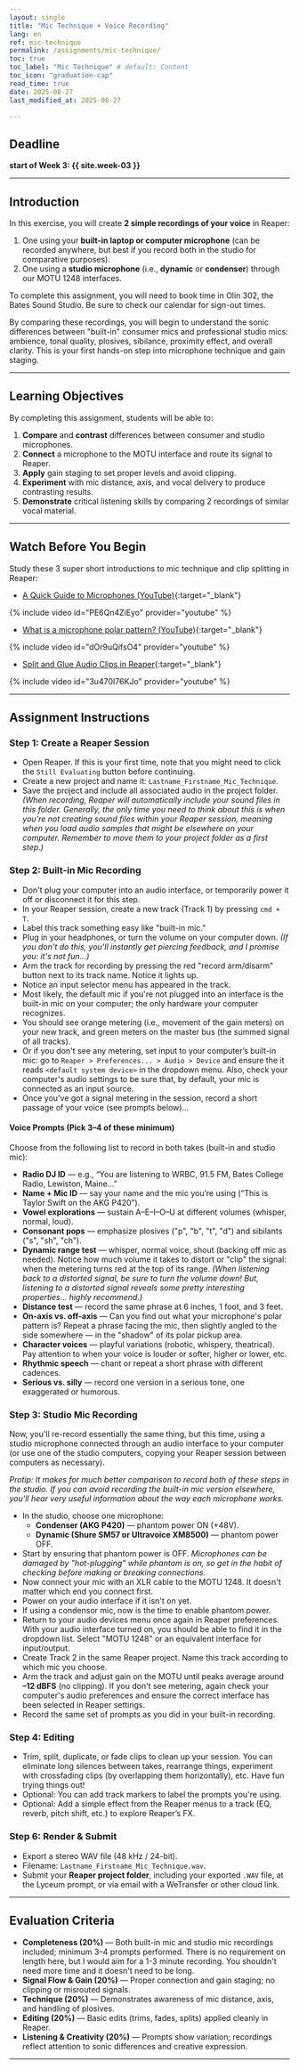 ```yaml
---
layout: single
title: "Mic Technique + Voice Recording"
lang: en
ref: mic-technique
permalink: /assignments/mic-technique/   
toc: true
toc_label: "Mic Technique" # default: Content
toc_icon: "graduation-cap"
read_time: true
date: 2025-08-27
last_modified_at: 2025-08-27

---
```


## Deadline  
**start of Week 3: {{ site.week-03 }}**  

---

## Introduction  
In this exercise, you will create **2 simple recordings of your voice** in Reaper:  
1. One using your **built-in laptop or computer microphone** (can be recorded anywhere, but best if you record both in the studio for comparative purposes).  
2. One using a **studio microphone** (i.e., **dynamic** or **condenser**) through our MOTU 1248 interfaces.  

To complete this assignment, you will need to book time in Olin 302, the Bates Sound Studio. Be sure to check our calendar for sign-out times. 

By comparing these recordings, you will begin to understand the sonic differences between  "built-in" consumer mics and professional studio mics: ambience, tonal quality, plosives, sibilance, proximity effect, and overall clarity. This is your first hands-on step into microphone technique and gain staging.  

---

## Learning Objectives  
By completing this assignment, students will be able to:  
1. **Compare** and **contrast** differences between consumer and studio microphones.  
2. **Connect** a microphone to the MOTU interface and route its signal to Reaper.  
3. **Apply** gain staging to set proper levels and avoid clipping.  
4. **Experiment** with mic distance, axis, and vocal delivery to produce contrasting results.  
5. **Demonstrate** critical listening skills by comparing 2 recordings of similar vocal material.  

---

## Watch Before You Begin  
Study these 3 super short introductions to mic technique and clip splitting in Reaper:  

- [A Quick Guide to Microphones (YouTube)](https://www.youtube.com/watch?v=PE6Qn4ZiEyo){:target="_blank"}  

{% include video id="PE6Qn4ZiEyo" provider="youtube" %}  

- [What is a microphone polar pattern? (YouTube)](https://www.youtube.com/watch?v=dOr9uQifsO4){:target="_blank"}  

{% include video id="dOr9uQifsO4" provider="youtube" %}  

- [Split and Glue Audio Clips in Reaper](https://youtu.be/3u470I76KJo?si=gRgcN6XOP0z5rlX9){:target="_blank"}  

{% include video id="3u470I76KJo" provider="youtube" %}  

---

## Assignment Instructions  

### Step 1: Create a Reaper Session  
- Open Reaper. If this is your first time, note that you might need to click the `Still Evaluating` button before continuing. 
- Create a new project and name it: `Lastname_Firstname_Mic_Technique`.  
- Save the project and include all associated audio in the project folder. _(When recording, Reaper will automatically include your sound files in this folder. Generally, the only time you need to think about this is when you're not creating sound files within your Reaper session, meaning when you load audio samples that might be elsewhere on your computer. Remember to move them to your project folder as a first step.)_      

### Step 2: Built-in Mic Recording  
- Don't plug your computer into an audio interface, or temporarily power it off or disconnect it for this step. 
- In your Reaper session, create a new track (Track 1) by pressing `cmd + T`.  
- Label this track something easy like "built-in mic."   
- Plug in your headphones, or turn the volume on your computer down. _(If you don't do this, you'll instantly get piercing feedback, and I promise you: it's not fun...)_  
- Arm the track for recording by pressing the red "record arm/disarm" button next to its track name. Notice it lights up. 
- Notice an input selector menu has appeared in the track. 
- Most likely, the default mic if you're not plugged into an interface is the built-in mic on your computer; the only hardware your computer recognizes. 
- You should see orange metering (i.e., movement of the gain meters) on your new track, and green meters on the master bus (the summed signal of all tracks).   
- Or if you don't see any metering, set input to your computer’s built-in mic: go to `Reaper > Preferences... > Audio > Device` and ensure the it reads `<default system device>` in the dropdown menu. Also, check your computer's audio settings to be sure that, by default, your mic is connected as an input source.  
- Once you've got a signal metering in the session, record a short passage of your voice (see prompts below)...  

#### Voice Prompts (Pick 3–4 of these minimum)  
Choose from the following list to record in both takes (built-in and studio mic):  
- **Radio DJ ID** — e.g., “You are listening to WRBC, 91.5 FM, Bates College Radio, Lewiston, Maine...”  
- **Name + Mic ID** — say your name and the mic you’re using (“This is Taylor Swift on the AKG P420”).  
- **Vowel explorations** — sustain A–E–I–O–U at different volumes (whisper, normal, loud).  
- **Consonant pops** — emphasize plosives ("p", "b", "t", "d") and sibilants ("s", "sh", "ch").  
- **Dynamic range test** — whisper, normal voice, shout (backing off mic as needed). Notice how much volume it takes to distort or "clip" the signal: when the metering turns red at the top of its range. _(When listening back to a distorted signal, be sure to turn the volume down! But, listening to a distorted signal reveals some pretty interesting properties... highly recommend.)_    
- **Distance test** — record the same phrase at 6 inches, 1 foot, and 3 feet.  
- **On-axis vs. off-axis** — Can you find out what your microphone's polar pattern is? Repeat a phrase facing the mic, then slightly angled to the side somewhere — in the "shadow" of its polar pickup area.  
- **Character voices** — playful variations (robotic, whispery, theatrical). Pay attention to when your voice is louder or softer, higher or lower, etc.     
- **Rhythmic speech** — chant or repeat a short phrase with different cadences.  
- **Serious vs. silly** — record one version in a serious tone, one exaggerated or humorous.  

### Step 3: Studio Mic Recording    
Now, you'll re-record essentially the same thing, but this time, using a studio microphone connected through an audio interface to your computer (or use one of the studio computers, copying your Reaper session between computers as necessary). 

_Protip: It makes for much better comparison to record both of these steps in the studio. If you can avoid recording the built-in mic version elsewhere, you'll hear very useful information about the way each microphone works._   

- In the studio, choose one microphone:  
  - **Condenser (AKG P420)** — phantom power ON (+48V).  
  - **Dynamic (Shure SM57 or Ultravoice XM8500)** — phantom power OFF.  
- Start by ensuring that phantom power is OFF. _Microphones can be damaged by "hot-plugging" while phantom is on, so get in the habit of checking before making or breaking connections._   
- Now connect your mic with an XLR cable to the MOTU 1248. It doesn't matter which end you connect first. 
- Power on your audio interface if it isn't on yet. 
- If using a condensor mic, now is the time to enable phantom power.  
- Return to your audio devices menu once again in Reaper preferences. With your audio interface turned on, you should be able to find it in the dropdown list. Select "MOTU 1248" or an equivalent interface for input/output. 
- Create Track 2 in the same Reaper project. Name this track according to which mic you choose.   
- Arm the track and adjust gain on the MOTU until peaks average around **–12 dBFS** (no clipping). If you don't see metering, again check your computer's audio preferences and ensure the correct interface has been selected in Reaper settings.  
- Record the same set of prompts as you did in your built-in recording.  

### Step 4: Editing   
- Trim, split, duplicate, or fade clips to clean up your session. You can eliminate long silences between takes, rearrange things, experiment with crossfading clips (by overlapping them horizontally), etc. Have fun trying things out!  
- Optional: You can add track markers to label the prompts you're using.  
- Optional: Add a simple effect from the Reaper menus to a track (EQ, reverb, pitch shift, etc.) to explore Reaper’s FX.  

### Step 6: Render & Submit  
- Export a stereo WAV file (48 kHz / 24-bit).  
- Filename: `Lastname_Firstname_Mic_Technique.wav`.  
- Submit your **Reaper project folder**, including your exported `.WAV` file, at the Lyceum prompt, or via email with a WeTransfer or other cloud link.  

---

## Evaluation Criteria  
- **Completeness (20%)** — Both built-in mic and studio mic recordings included; minimum 3–4 prompts performed. There is no requirement on length here, but I would aim for a 1-3 minute recording. You shouldn't need more time and it doesn't need to be long.  
- **Signal Flow & Gain (20%)** — Proper connection and gain staging; no clipping or misrouted signals.  
- **Technique (20%)** — Demonstrates awareness of mic distance, axis, and handling of plosives.  
- **Editing (20%)** — Basic edits (trims, fades, splits) applied cleanly in Reaper.  
- **Listening & Creativity (20%)** — Prompts show variation; recordings reflect attention to sonic differences and creative expression.  

---
